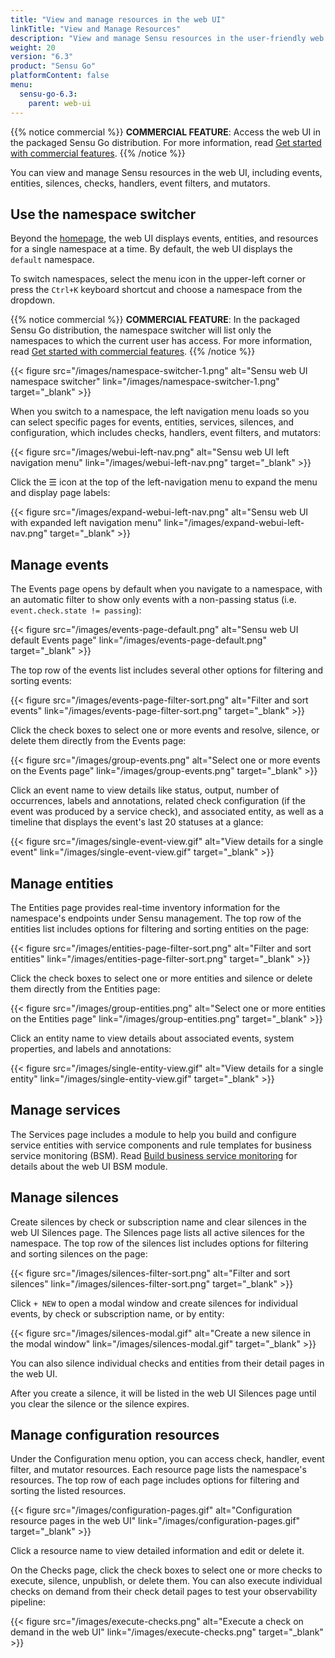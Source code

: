 ```yaml
---
title: "View and manage resources in the web UI"
linkTitle: "View and Manage Resources"
description: "View and manage Sensu resources in the user-friendly web UI, including events, entities, silences, checks, handlers, event filters, and mutators."
weight: 20
version: "6.3"
product: "Sensu Go"
platformContent: false
menu:
  sensu-go-6.3:
    parent: web-ui
---
```


{{% notice commercial %}}
**COMMERCIAL FEATURE**: Access the web UI in the packaged Sensu Go distribution.
For more information, read [Get started with commercial features](../../commercial/).
{{% /notice %}}

You can view and manage Sensu resources in the web UI, including events, entities, silences, checks, handlers, event filters, and mutators.

## Use the namespace switcher

Beyond the [homepage][1], the web UI displays events, entities, and resources for a single namespace at a time.
By default, the web UI displays the `default` namespace.

To switch namespaces, select the menu icon in the upper-left corner or press the `Ctrl+K` keyboard shortcut and choose a namespace from the dropdown.

{{% notice commercial %}}
**COMMERCIAL FEATURE**: In the packaged Sensu Go distribution, the namespace switcher will list only the namespaces to which the current user has access.
For more information, read [Get started with commercial features](../../commercial/).
{{% /notice %}}

{{< figure src="/images/namespace-switcher-1.png" alt="Sensu web UI namespace switcher" link="/images/namespace-switcher-1.png" target="_blank" >}}

When you switch to a namespace, the left navigation menu loads so you can select specific pages for events, entities, services, silences, and configuration, which includes checks, handlers, event filters, and mutators:

{{< figure src="/images/webui-left-nav.png" alt="Sensu web UI left navigation menu" link="/images/webui-left-nav.png" target="_blank" >}}

Click the ☰ icon at the top of the left-navigation menu to expand the menu and display page labels:

{{< figure src="/images/expand-webui-left-nav.png" alt="Sensu web UI with expanded left navigation menu" link="/images/expand-webui-left-nav.png" target="_blank" >}}

## Manage events

The Events page opens by default when you navigate to a namespace, with an automatic filter to show only events with a non-passing status (i.e. `event.check.state != passing`):

{{< figure src="/images/events-page-default.png" alt="Sensu web UI default Events page" link="/images/events-page-default.png" target="_blank" >}}

The top row of the events list includes several other options for filtering and sorting events:

{{< figure src="/images/events-page-filter-sort.png" alt="Filter and sort events" link="/images/events-page-filter-sort.png" target="_blank" >}}

Click the check boxes to select one or more events and resolve, silence, or delete them directly from the Events page:

{{< figure src="/images/group-events.png" alt="Select one or more events on the Events page" link="/images/group-events.png" target="_blank" >}}

Click an event name to view details like status, output, number of occurrences, labels and annotations, related check configuration (if the event was produced by a service check), and associated entity, as well as a timeline that displays the event's last 20 statuses at a glance:

{{< figure src="/images/single-event-view.gif" alt="View details for a single event" link="/images/single-event-view.gif" target="_blank" >}}

## Manage entities

The Entities page provides real-time inventory information for the namespace's endpoints under Sensu management.
The top row of the entities list includes options for filtering and sorting entities on the page:

{{< figure src="/images/entities-page-filter-sort.png" alt="Filter and sort entities" link="/images/entities-page-filter-sort.png" target="_blank" >}}

Click the check boxes to select one or more entities and silence or delete them directly from the Entities page:

{{< figure src="/images/group-entities.png" alt="Select one or more entities on the Entities page" link="/images/group-entities.png" target="_blank" >}}

Click an entity name to view details about associated events, system properties, and labels and annotations:

{{< figure src="/images/single-entity-view.gif" alt="View details for a single entity" link="/images/single-entity-view.gif" target="_blank" >}}

## Manage services

The Services page includes a module to help you build and configure service entities with service components and rule templates for business service monitoring (BSM).
Read [Build business service monitoring][2] for details about the web UI BSM module.

## Manage silences

Create silences by check or subscription name and clear silences in the web UI Silences page.
The Silences page lists all active silences for the namespace.
The top row of the silences list includes options for filtering and sorting silences on the page:

{{< figure src="/images/silences-filter-sort.png" alt="Filter and sort silences" link="/images/silences-filter-sort.png" target="_blank" >}}

Click `+ NEW` to open a modal window and create silences for individual events, by check or subscription name, or by entity:

{{< figure src="/images/silences-modal.gif" alt="Create a new silence in the modal window" link="/images/silences-modal.gif" target="_blank" >}}

You can also silence individual checks and entities from their detail pages in the web UI.

After you create a silence, it will be listed in the web UI Silences page until you clear the silence or the silence expires.

## Manage configuration resources

Under the Configuration menu option, you can access check, handler, event filter, and mutator resources.
Each resource page lists the namespace's resources.
The top row of each page includes options for filtering and sorting the listed resources.

{{< figure src="/images/configuration-pages.gif" alt="Configuration resource pages in the web UI" link="/images/configuration-pages.gif" target="_blank" >}}

Click a resource name to view detailed information and edit or delete it.

On the Checks page, click the check boxes to select one or more checks to execute, silence, unpublish, or delete them.
You can also execute individual checks on demand from their check detail pages to test your observability pipeline:

{{< figure src="/images/execute-checks.png" alt="Execute a check on demand in the web UI" link="/images/execute-checks.png" target="_blank" >}}


[1]: ../#webui-homepage
[2]: ../bsm-module/
